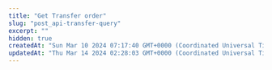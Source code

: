 ```yaml
---
title: "Get Transfer order"
slug: "post_api-transfer-query"
excerpt: ""
hidden: true
createdAt: "Sun Mar 10 2024 07:17:40 GMT+0000 (Coordinated Universal Time)"
updatedAt: "Thu Mar 14 2024 02:28:03 GMT+0000 (Coordinated Universal Time)"
---
```

